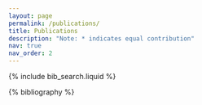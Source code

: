 ```yaml
---
layout: page
permalink: /publications/
title: Publications
description: "Note: * indicates equal contribution"
nav: true
nav_order: 2
---
```


<!-- _pages/publications.md -->

<!-- Bibsearch Feature -->
{% include bib_search.liquid %}

<div class="publications">

{% bibliography %}

</div>

